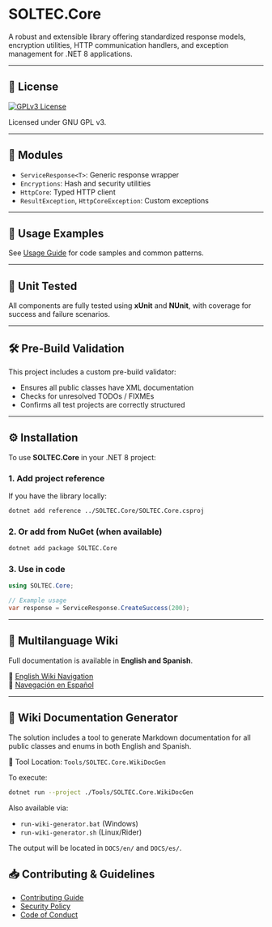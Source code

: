 # SOLTEC.Core

A robust and extensible library offering standardized response models, encryption utilities, HTTP communication handlers, and exception management for .NET 8 applications.

---

## 📌 License

[![GPLv3 License](https://www.gnu.org/graphics/gplv3-127x51.png)](https://www.gnu.org/licenses/gpl-3.0.html)

Licensed under GNU GPL v3.

---

## 🧩 Modules

- `ServiceResponse<T>`: Generic response wrapper
- `Encryptions`: Hash and security utilities
- `HttpCore`: Typed HTTP client
- `ResultException`, `HttpCoreException`: Custom exceptions

---

## 📘 Usage Examples

See [Usage Guide](USAGE.md) for code samples and common patterns.

---

## 🧪 Unit Tested

All components are fully tested using **xUnit** and **NUnit**, with coverage for success and failure scenarios.

---

## 🛠️ Pre-Build Validation

This project includes a custom pre-build validator:
- Ensures all public classes have XML documentation
- Checks for unresolved TODOs / FIXMEs
- Confirms all test projects are correctly structured

---

## ⚙️ Installation

To use **SOLTEC.Core** in your .NET 8 project:

### 1. Add project reference

If you have the library locally:

```bash
dotnet add reference ../SOLTEC.Core/SOLTEC.Core.csproj
```

### 2. Or add from NuGet (when available)

```bash
dotnet add package SOLTEC.Core
```

### 3. Use in code

```csharp
using SOLTEC.Core;

// Example usage
var response = ServiceResponse.CreateSuccess(200);
```

---

## 📘 Multilanguage Wiki

Full documentation is available in **English and Spanish**.

📖 [English Wiki Navigation](README_WIKI.md)  
📖 [Navegación en Español](README_WIKI_ES.md)

---

## 🧾 Wiki Documentation Generator

The solution includes a tool to generate Markdown documentation for all public classes and enums in both English and Spanish.

📂 Tool Location: `Tools/SOLTEC.Core.WikiDocGen`

To execute:

```bash
dotnet run --project ./Tools/SOLTEC.Core.WikiDocGen
```

Also available via:

- `run-wiki-generator.bat` (Windows)
- `run-wiki-generator.sh` (Linux/Rider)

The output will be located in `DOCS/en/` and `DOCS/es/`.


## 📥 Contributing & Guidelines

- [Contributing Guide](CONTRIBUTING.md)
- [Security Policy](SECURITY.md)
- [Code of Conduct](CODE_OF_CONDUCT.md)
